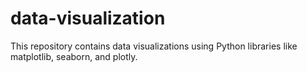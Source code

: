 # data-visualization
This repository contains data visualizations using Python libraries like matplotlib, seaborn, and plotly.  
